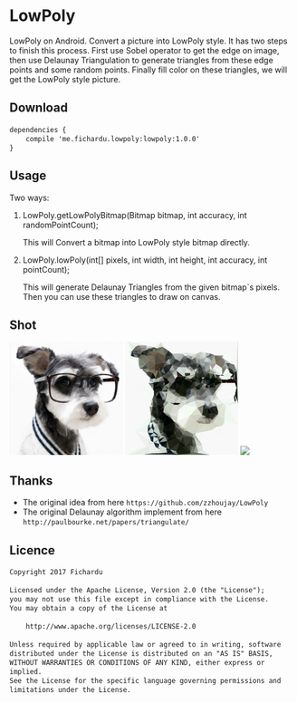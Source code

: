 # LowPoly

LowPoly on Android. Convert a picture into LowPoly style. It has two steps to finish this process. First use Sobel operator to get the edge on image, then use Delaunay Triangulation to generate triangles from these edge points and some random points. Finally fill color on these triangles, we will get the LowPoly style picture.

## Download

```
dependencies {
    compile 'me.fichardu.lowpoly:lowpoly:1.0.0'
}
```

## Usage

Two ways:

1. LowPoly.getLowPolyBitmap(Bitmap bitmap, int accuracy, int randomPointCount);

	This will Convert a bitmap into LowPoly style bitmap directly.
	
2. LowPoly.lowPoly(int[] pixels, int width, int height, int accuracy, int pointCount);

	This will generate Delaunay Triangles from the given bitmap`s pixels. Then you can use these triangles to draw on canvas.

## Shot
<img src="./screenshots/source.jpg" width="200">
<img src="./screenshots/convert.jpg" width="200">

<img src="./screenshots/sample.gif" width="300">

## Thanks

- The original idea from here `https://github.com/zzhoujay/LowPoly`
- The original Delaunay algorithm implement from here `http://paulbourke.net/papers/triangulate/`

## Licence

	Copyright 2017 Fichardu
	
	Licensed under the Apache License, Version 2.0 (the "License");
	you may not use this file except in compliance with the License.
	You may obtain a copy of the License at
	
	    http://www.apache.org/licenses/LICENSE-2.0
	
	Unless required by applicable law or agreed to in writing, software
	distributed under the License is distributed on an "AS IS" BASIS,
	WITHOUT WARRANTIES OR CONDITIONS OF ANY KIND, either express or implied.
	See the License for the specific language governing permissions and
	limitations under the License.